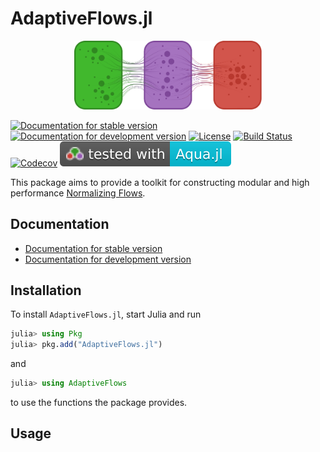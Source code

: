 # AdaptiveFlows.jl

<p align="center">
    <img width="300px" src="docs/src/assets/logo.svg"/>
</p>

[![Documentation for stable version](https://img.shields.io/badge/docs-stable-blue.svg)](https://bat.github.io/AdaptiveFlows.jl/stable)
[![Documentation for development version](https://img.shields.io/badge/docs-dev-blue.svg)](https://bat.github.io/AdaptiveFlows.jl/dev)
[![License](http://img.shields.io/badge/license-MIT-brightgreen.svg?style=flat)](LICENSE.md)
[![Build Status](https://github.com/bat/AdaptiveFlows.jl/workflows/CI/badge.svg?branch=main)](https://github.com/bat/AdaptiveFlows.jl/actions?query=workflow%3ACI)
[![Codecov](https://codecov.io/gh/bat/AdaptiveFlows.jl/branch/main/graph/badge.svg)](https://codecov.io/gh/bat/AdaptiveFlows.jl)
[![Aqua QA](https://raw.githubusercontent.com/JuliaTesting/Aqua.jl/master/badge.svg)](https://github.com/JuliaTesting/Aqua.jl)

This package aims to provide a toolkit for constructing modular and high performance [Normalizing Flows](https://arxiv.org/abs/1908.09257).
## Documentation

* [Documentation for stable version](https://bat.github.io/AdaptiveFlows.jl/stable)
* [Documentation for development version](https://bat.github.io/AdaptiveFlows.jl/dev)

## Installation

To install `AdaptiveFlows.jl`, start Julia and run 

```Julia
julia> using Pkg
julia> pkg.add("AdaptiveFlows.jl")
```
and 
```Julia
julia> using AdaptiveFlows
```
to use the functions the package provides.

## Usage

